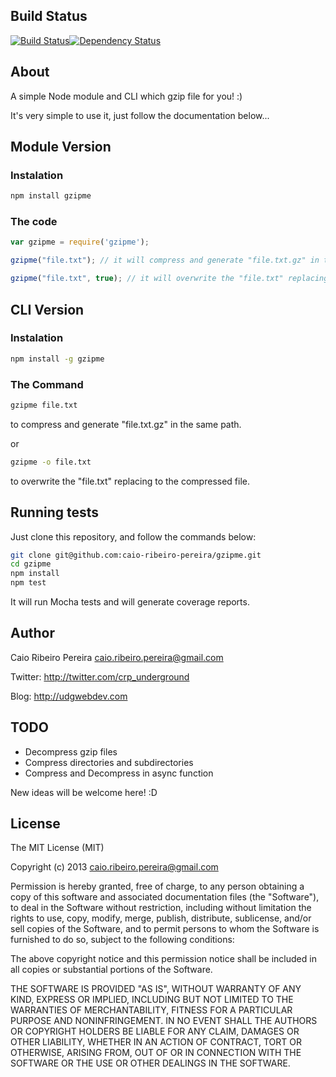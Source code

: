 ## Build Status 

[![Build Status](https://travis-ci.org/caio-ribeiro-pereira/gzipme.png?branch=master)](https://travis-ci.org/caio-ribeiro-pereira/gzipme)[![Dependency Status](https://gemnasium.com/caio-ribeiro-pereira/gzipme.png)](https://gemnasium.com/caio-ribeiro-pereira/gzipme)

## About
A simple Node module and CLI which gzip file for you! :)

It's very simple to use it, just follow the documentation below...

## Module Version
### Instalation

``` bash
npm install gzipme
```

### The code
``` javascript
var gzipme = require('gzipme');

gzipme("file.txt"); // it will compress and generate "file.txt.gz" in the same path.

gzipme("file.txt", true); // it will overwrite the "file.txt" replacing to the compressed file.
```

## CLI Version
### Instalation

``` bash
npm install -g gzipme
```

### The Command

``` bash
gzipme file.txt
```
to compress and generate "file.txt.gz" in the same path.

or

``` bash
gzipme -o file.txt
```
to overwrite the "file.txt" replacing to the compressed file.

## Running tests

Just clone this repository, and follow the commands below:
``` bash
git clone git@github.com:caio-ribeiro-pereira/gzipme.git
cd gzipme
npm install
npm test
```
It will run Mocha tests and will generate coverage reports.

## Author

Caio Ribeiro Pereira <caio.ribeiro.pereira@gmail.com>

Twitter: <http://twitter.com/crp_underground>

Blog: <http://udgwebdev.com>

## TODO
+ Decompress gzip files
+ Compress directories and subdirectories
+ Compress and Decompress in async function

New ideas will be welcome here! :D

## License

The MIT License (MIT)

Copyright (c) 2013 caio.ribeiro.pereira@gmail.com

Permission is hereby granted, free of charge, to any person obtaining a copy
of this software and associated documentation files (the "Software"), to deal
in the Software without restriction, including without limitation the rights
to use, copy, modify, merge, publish, distribute, sublicense, and/or sell
copies of the Software, and to permit persons to whom the Software is
furnished to do so, subject to the following conditions:

The above copyright notice and this permission notice shall be included in
all copies or substantial portions of the Software.

THE SOFTWARE IS PROVIDED "AS IS", WITHOUT WARRANTY OF ANY KIND, EXPRESS OR
IMPLIED, INCLUDING BUT NOT LIMITED TO THE WARRANTIES OF MERCHANTABILITY,
FITNESS FOR A PARTICULAR PURPOSE AND NONINFRINGEMENT. IN NO EVENT SHALL THE
AUTHORS OR COPYRIGHT HOLDERS BE LIABLE FOR ANY CLAIM, DAMAGES OR OTHER
LIABILITY, WHETHER IN AN ACTION OF CONTRACT, TORT OR OTHERWISE, ARISING FROM,
OUT OF OR IN CONNECTION WITH THE SOFTWARE OR THE USE OR OTHER DEALINGS IN
THE SOFTWARE.
